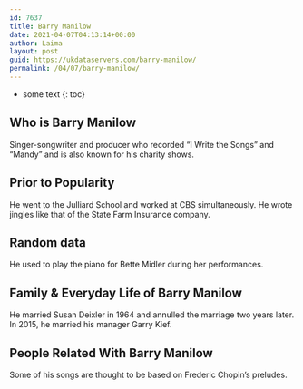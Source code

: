 ```yaml
---
id: 7637
title: Barry Manilow
date: 2021-04-07T04:13:14+00:00
author: Laima
layout: post
guid: https://ukdataservers.com/barry-manilow/
permalink: /04/07/barry-manilow/
---
```


* some text
{: toc}


## Who is Barry Manilow
                  
                  
                  
Singer-songwriter and producer who recorded &#8220;I Write the Songs&#8221; and &#8220;Mandy&#8221; and is also known for his charity shows.
                  
              
            
              
            
                
                
                
## Prior to Popularity
                  
                  
                  
He went to the Julliard School and worked at CBS simultaneously. He wrote jingles like that of the State Farm Insurance company.
                  
              
            
              
            
                
                
                
## Random data
                  
                  
                  
He used to play the piano for Bette Midler during her performances.
                  
              
            
              
            
                
                
                
## Family & Everyday Life of Barry Manilow
                  
                  
                  
He married Susan Deixler in 1964 and annulled the marriage two years later. In 2015, he married his manager Garry Kief.
                  
              
            
              
            
                
                
                
## People Related With Barry Manilow
                  
                  
                  
Some of his songs are thought to be based on Frederic Chopin&#8217;s preludes.
                  
              
            
              
            
                
              
            
              
              
            
            
              
            
          
          
          